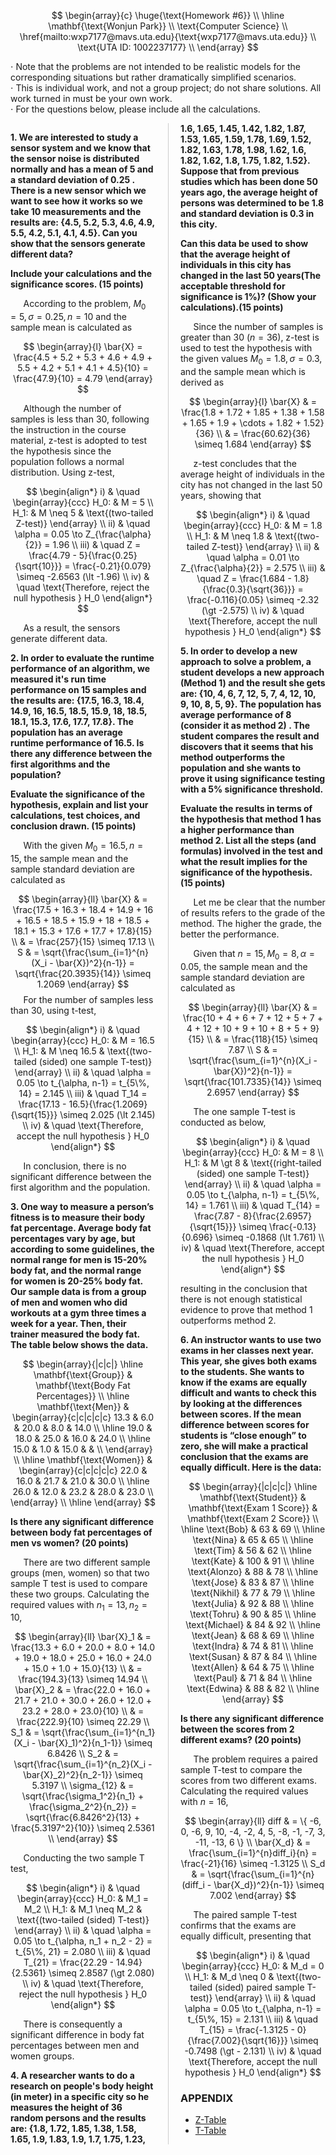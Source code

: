 $$
\begin{array}{c}
\huge{\text{Homework #6}} \\
\hline
\mathbf{\text{Wonjun Park}} \\
\text{Computer Science} \\
\href{mailto:wxp7177@mavs.uta.edu}{\text{wxp7177@mavs.uta.edu}} \\
\text{UTA ID: 1002237177} \\
\end{array}
$$

$\cdot$ Note that the problems are not intended to be realistic models for the corresponding situations but rather dramatically simplified scenarios. \
$\cdot$ This is individual work, and not a group project; do not share solutions. All work turned in must be your own work. \
$\cdot$ For the questions below, please include all the calculations.

<div class="multi-column-content" style="column-count: 2; column-gap: 40px; column-rule: 1px solid #ccc; max-width: 1000px; margin: 0 auto; padding: 0px;">

**1. We are interested to study a sensor system and we know that the sensor noise is distributed normally and has a mean of 5 and a standard deviation of 0.25 . There is a new sensor which we want to see how it works so  we take 10 measurements and the results are: {4.5, 5.2, 5.3, 4.6, 4.9, 5.5, 4.2, 5.1, 4.1, 4.5}. Can you show that the sensors generate different data?**

**Include your calculations and the significance scores. (15 points)**

$\quad$ According to the problem, $M_0 = 5, \sigma = 0.25, n = 10$ and the sample mean is calculated as

$$
\begin{array}{l}
\bar{X} = \frac{4.5 + 5.2 + 5.3 + 4.6 + 4.9 + 5.5 + 4.2 + 5.1 + 4.1 + 4.5}{10} = \frac{47.9}{10} = 4.79
\end{array}
$$

$\quad$ Although the number of samples is less than 30, following the instruction in the course material, z-test is adopted to test the hypothesis since the population follows a normal distribution. Using z-test,

$$
\begin{align*}
i) & \quad \begin{array}{ccc} H_0: & M = 5 \\ H_1: & M \neq 5 & \text{(two-tailed Z-test)} \end{array} \\
ii) & \quad \alpha = 0.05 \to Z_{\frac{\alpha}{2}} = 1.96 \\
iii) & \quad Z = \frac{4.79 - 5}{\frac{0.25}{\sqrt{10}}} = \frac{-0.21}{0.079} \simeq -2.6563 (\lt -1.96) \\
iv) & \quad \text{Therefore, reject the null hypothesis } H_0
\end{align*}
$$

$\quad$ As a result, the sensors generate different data.

**2. In order to evaluate the runtime performance of an algorithm, we measured it's run time performance on 15 samples and the results are: {17.5, 16.3, 18.4, 14.9, 16, 16.5, 18.5, 15.9, 18, 18.5, 18.1, 15.3, 17.6, 17.7, 17.8}. The population has an average runtime performance of 16.5. Is there any difference between the first algorithms and the population?**

**Evaluate the significance of the hypothesis, explain and list your calculations, test choices, and conclusion drawn. (15 points)**

$\quad$ With the given $M_0 = 16.5, n = 15$, the sample mean and the sample standard deviation are calculated as

$$
\begin{array}{ll}
\bar{X} & = \frac{17.5 + 16.3 + 18.4 + 14.9 + 16 + 16.5 + 18.5 + 15.9 + 18 + 18.5 + 18.1 + 15.3 + 17.6 + 17.7 + 17.8}{15} \\
& = \frac{257}{15} \simeq 17.13 \\
S & = \sqrt{\frac{\sum_{i=1}^{n}(X_i - \bar{X})^2}{n-1}} = \sqrt{\frac{20.3935}{14}} \simeq 1.2069
\end{array}
$$$\quad$ For the number of samples less than 30, using t-test,

$$
\begin{align*}
i) & \quad \begin{array}{ccc} H_0: & M = 16.5 \\ H_1: & M \neq 16.5 & \text{(two-tailed (sided) one sample T-test)} \end{array} \\
ii) & \quad \alpha = 0.05 \to t_{\alpha, n-1} = t_{5\%, 14} = 2.145 \\
iii) & \quad T_14 = \frac{17.13 - 16.5}{\frac{1.2069}{\sqrt{15}}} \simeq 2.025 (\lt 2.145) \\
iv) & \quad \text{Therefore, accept the null hypothesis } H_0
\end{align*}
$$

$\quad$ In conclusion, there is no significant difference between the first algorithm and the population.

**3. One way to measure a person’s fitness is to measure their body fat percentage. Average body fat percentages vary by age, but according to some guidelines, the normal range for men is 15-20% body fat, and the normal range for women is 20-25% body fat. Our sample data is from a group of men and women who did workouts at a gym three times a week for a year. Then, their trainer measured the body fat. The table below shows the data.**

$$
\begin{array}{|c|c|}
\hline
\mathbf{\text{Group}} & \mathbf{\text{Body Fat Percentages}} \\
\hline
\mathbf{\text{Men}} & \begin{array}{c|c|c|c|c}
13.3 & 6.0 & 20.0 & 8.0 & 14.0 \\
\hline
19.0 & 18.0 & 25.0 & 16.0 & 24.0 \\
\hline
15.0 & 1.0 & 15.0 & & \\
\end{array} \\
\hline
\mathbf{\text{Women}} & \begin{array}{c|c|c|c|c}
22.0 & 16.0 & 21.7 & 21.0 & 30.0 \\
\hline
26.0 & 12.0 & 23.2 & 28.0 & 23.0 \\
\end{array} \\
\hline
\end{array}
$$

**Is there any significant difference between body fat percentages of men vs women? (20 points)**

$\quad$ There are two different sample groups (men, women) so that two sample T test is used to compare these two groups. Calculating the required values with $n_1 = 13, n_2 = 10$,

$$
\begin{array}{ll}
\bar{X}_1 & = \frac{13.3 + 6.0 + 20.0 + 8.0 + 14.0 + 19.0 + 18.0 + 25.0 + 16.0 + 24.0 + 15.0 + 1.0 + 15.0}{13} \\
& = \frac{194.3}{13} \simeq 14.94 \\
\bar{X}_2 & = \frac{22.0 + 16.0 + 21.7 + 21.0 + 30.0 + 26.0 + 12.0 + 23.2 + 28.0 + 23.0}{10} \\
& = \frac{222.9}{10} \simeq 22.29 \\
S_1 & = \sqrt{\frac{\sum_{i=1}^{n_1}(X_i - \bar{X}_1)^2}{n_1-1}} \simeq 6.8426 \\
S_2 & = \sqrt{\frac{\sum_{i=1}^{n_2}(X_i - \bar{X}_2)^2}{n_2-1}} \simeq 5.3197 \\
\sigma_{12} & = \sqrt{\frac{\sigma_1^2}{n_1} + \frac{\sigma_2^2}{n_2}} = \sqrt{\frac{6.8426^2}{13} + \frac{5.3197^2}{10}} \simeq 2.5361 \\
\end{array}
$$

$\quad$ Conducting the two sample T test,

$$
\begin{align*}
i) & \quad \begin{array}{ccc} H_0: & M_1 = M_2 \\ H_1: & M_1 \neq M_2 & \text{(two-tailed (sided) T-test)} \end{array} \\
ii) & \quad \alpha = 0.05 \to t_{\alpha, n_1 + n_2 - 2} = t_{5\%, 21} = 2.080 \\
iii) & \quad T_{21} = \frac{22.29 - 14.94}{2.5361} \simeq 2.8587 (\gt 2.080) \\
iv) & \quad \text{Therefore, reject the null hypothesis } H_0
\end{align*}
$$

$\quad$ There is consequently a significant difference in body fat percentages between men and women groups.

**4. A researcher wants to do a research on people's body height (in meter) in a specific city so he measures the height of 36 random persons and the results are: {1.8, 1.72, 1.85, 1.38, 1.58, 1.65, 1.9, 1.83, 1.9, 1.7, 1.75, 1.23, 1.6, 1.65, 1.45, 1.42, 1.82, 1.87, 1.53, 1.65, 1.59, 1.78, 1.69, 1.52, 1.82, 1.63, 1.78, 1.98, 1.62, 1.6, 1.82, 1.62, 1.8, 1.75, 1.82, 1.52}. Suppose that from previous studies which has been done 50 years ago, the average height of persons  was determined to be 1.8 and standard deviation is 0.3 in this city.**

**Can this data be used to show that the average height of individuals in this city has changed in the last 50 years(The acceptable threshold for significance is 1%)? (Show your calculations).(15 points)**

$\quad$ Since the number of samples is greater than 30 ($n = 36$), z-test is used to test the hypothesis with the given values $M_0 = 1.8, \sigma = 0.3$, and the sample mean which is derived as

$$
\begin{array}{l}
\bar{X} & = \frac{1.8 + 1.72 + 1.85 + 1.38 + 1.58 + 1.65 + 1.9 + \cdots + 1.82 + 1.52}{36} \\
& = \frac{60.62}{36} \simeq 1.684
\end{array}
$$

$\quad$ z-test concludes that the average height of individuals in the city has not changed in the last 50 years, showing that

$$
\begin{align*}
i) & \quad \begin{array}{ccc} H_0: & M = 1.8 \\ H_1: & M \neq 1.8 & \text{(two-tailed Z-test)} \end{array} \\
ii) & \quad \alpha = 0.01 \to Z_{\frac{\alpha}{2}} = 2.575 \\
iii) & \quad Z = \frac{1.684 - 1.8}{\frac{0.3}{\sqrt{36}}} = \frac{-0.116}{0.05} \simeq -2.32 (\gt -2.575) \\
iv) & \quad \text{Therefore, accept the null hypothesis } H_0
\end{align*}
$$

**5. In order to develop a new approach to solve a problem, a student develops a new approach (Method 1) and the result she gets are: {10, 4, 6, 7, 12, 5, 7, 4, 12, 10, 9, 10, 8, 5, 9}. The population has average performance of  8 (consider it as method 2) . The student compares the result and discovers that it seems that his method outperforms the population and she wants to prove it using significance testing with a 5% significance threshold.**

**Evaluate the results in terms of the hypothesis that method 1 has a higher performance than method 2. List all the steps (and formulas) involved in the test and what the result implies for the significance of the hypothesis. (15 points)**

$\quad$ Let me be clear that the number of results refers to the grade of the method. The higher the grade, the better the performance.

$\quad$ Given that $n=15, M_0 = 8, \alpha = 0.05$, the sample mean and the sample standard deviation are calculated as

$$
\begin{array}{ll}
\bar{X} & = \frac{10 + 4 + 6 + 7 + 12 + 5 + 7 + 4 + 12 + 10 + 9 + 10 + 8 + 5 + 9}{15} \\
& = \frac{118}{15} \simeq 7.87 \\
S & = \sqrt{\frac{\sum_{i=1}^{n}(X_i - \bar{X})^2}{n-1}} = \sqrt{\frac{101.7335}{14}} \simeq 2.6957
\end{array}
$$

$\quad$ The one sample T-test is conducted as below,

$$
\begin{align*}
i) & \quad \begin{array}{ccc} H_0: & M = 8 \\ H_1: & M \gt 8 & \text{(right-tailed (sided) one sample T-test)} \end{array} \\
ii) & \quad \alpha = 0.05 \to t_{\alpha, n-1} = t_{5\%, 14} = 1.761 \\
iii) & \quad T_{14} = \frac{7.87 - 8}{\frac{2.6957}{\sqrt{15}}} \simeq \frac{-0.13}{0.696} \simeq -0.1868 (\lt 1.761) \\
iv) & \quad \text{Therefore, accept the null hypothesis } H_0
\end{align*}
$$

resulting in the conclusion that there is not enough statistical evidence to prove that method 1 outperforms method 2.

**6. An instructor wants to use two exams in her classes next year. This year, she gives both exams to the students. She wants to know if the exams are equally difficult and wants to check this by looking at the differences between scores. If the mean difference between scores for students is “close enough” to zero, she will make a practical conclusion that the exams are equally difficult. Here is the data:**

$$
\begin{array}{|c|c|c|}
\hline
\mathbf{\text{Student}} & \mathbf{\text{Exam 1 Score}} & \mathbf{\text{Exam 2 Score}} \\
\hline
\text{Bob} & 63 & 69 \\
\hline
\text{Nina} & 65 & 65 \\
\hline
\text{Tim} & 56 & 62 \\
\hline
\text{Kate} & 100 & 91 \\
\hline
\text{Alonzo} & 88 & 78 \\
\hline
\text{Jose} & 83 & 87 \\
\hline
\text{Nikhil} & 77 & 79 \\
\hline
\text{Julia} & 92 & 88 \\
\hline
\text{Tohru} & 90 & 85 \\
\hline
\text{Michael} & 84 & 92 \\
\hline
\text{Jean} & 68 & 69 \\
\hline
\text{Indra} & 74 & 81 \\
\hline
\text{Susan} & 87 & 84 \\
\hline
\text{Allen} & 64 & 75 \\
\hline
\text{Paul} & 71 & 84 \\
\hline
\text{Edwina} & 88 & 82 \\
\hline
\end{array}
$$

**Is there any significant difference between the scores from 2 different exams? (20 points)**

$\quad$ The problem requires a paired sample T-test to compare the scores from two different exams. Calculating the required values with $n = 16$,

$$
\begin{array}{ll}
diff & = \{ -6, 0, -6, 9, 10, -4, -2, 4, 5, -8, -1, -7, 3, -11, -13, 6 \} \\
\bar{X_d} & = \frac{\sum_{i=1}^{n}diff_i}{n} = \frac{-21}{16} \simeq -1.3125 \\
S_d & = \sqrt{\frac{\sum_{i=1}^{n}(diff_i - \bar{X_d})^2}{n-1}} \simeq 7.002
\end{array}
$$

$\quad$ The paired sample T-test confirms that the exams are equally difficult, presenting that

$$
\begin{align*}
i) & \quad \begin{array}{ccc} H_0: & M_d = 0 \\ H_1: & M_d \neq 0 & \text{(two-tailed (sided) paired sample T-test)} \end{array} \\
ii) & \quad \alpha = 0.05 \to t_{\alpha, n-1} = t_{5\%, 15} = 2.131 \\
iii) & \quad T_{15} = \frac{-1.3125 - 0}{\frac{7.002}{\sqrt{16}}} \simeq -0.7498 (\gt - 2.131) \\
iv) & \quad \text{Therefore, accept the null hypothesis } H_0
\end{align*}
$$

### APPENDIX

* [Z-Table](https://en.wikipedia.org/wiki/Standard_normal_table#Cumulative_(less_than_Z))
* [T-Table](https://en.wikipedia.org/wiki/Student%27s_t-distribution#Table_of_selected_values)

</div>
